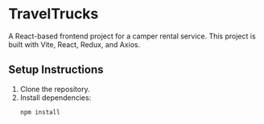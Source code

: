 # TravelTrucks

A React-based frontend project for a camper rental service. This project is built with Vite, React, Redux, and Axios.

## Setup Instructions

1. Clone the repository.
2. Install dependencies:
   ```bash
   npm install
   ```
